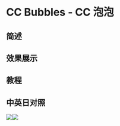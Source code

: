 # CC Bubbles - CC 泡泡

## 简述

## 效果展示

## 教程

## 中英日对照

![](https://mir.yuelili.com/wp-content/uploads/user/AE/effects/AE-Effects-Simulation-CC_Bubbles.png)![](https://mir.yuelili.com/wp-content/uploads/user/AE/effects/AE-Effects-Simulation-CC_Bubbles_cn.png)
